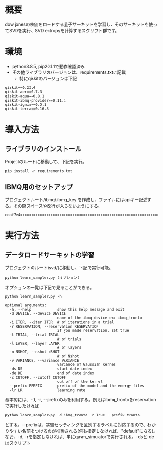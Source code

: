# 概要
dow jonesの株価をロードする量子サーキットを学習し、そのサーキットを使ってSVDを実行、SVD entropyを計算するスクリプト群です。

# 環境
- python3.8.5, pip20.1.1で動作確認済み
- その他ライブラリのバージョンは、requirements.txtに記載
  - 特にqiskitのバージョンは下記
```
qiskit==0.23.4
qiskit-aer==0.7.3
qiskit-aqua==0.8.1
qiskit-ibmq-provider==0.11.1
qiskit-ignis==0.5.1
qiskit-terra==0.16.3
```

# 導入方法
## ライブラリのインストール
Projectのルートに移動して、下記を実行。

```
pip install -r requirements.txt
```
## IBMQ用のセットアップ
プロジェクトルート/ibmq/.ibmq_key を作成し、ファイルにはapiキー記述する。その際スペースや改行が入らないようにする。

```例)プロジェクトルート/ibmq/.ibmq_key
ceaf7e4xxxxxxxxxxxxxxxxxxxxxxxxxxxxxxxxxxxxxxxxxxxxxxxxxxxxxxxxxxxxxxxxxxxx
```

# 実行方法
## データロードサーキットの学習
プロジェクトのルート/svd/に移動し、下記で実行可能。
```
python learn_sampler.py (オプション)
```
オプションの一覧は下記で見ることができる。
```
python learn_sampler.py -h

optional arguments:
  -h, --help            show this help message and exit
  -d DEVICE, --device DEVICE
                        name of the ibmq device ex: ibmq_tronto
  -i ITER, --iter ITER  # of iterations in a trial
  -r RESERVATION, --reservation RESERVATION
                        if you made reservation, set true
  -t TRIAL, --trial TRIAL
                        # of trials
  -l LAYER, --layer LAYER
                        # of layers
  -n NSHOT, --nshot NSHOT
                        # of Nshot
  -v VARIANCE, --variance VARIANCE
                        variance of Gaussian Kernel
  -ds DS                start date index
  -de DE                end of date index
  -c CUTOFF, --cutoff CUTOFF
                        cut off of the kernel
  --prefix PREFIX       prefix of the model and the energy files
  -lr LR                learning rate

```

基本的には、-d, -r, --prefixのみを利用する。例えばibmq_trontoをreservationで実行したければ
```
python learn_sampler.py -d ibmq_tronto -r True --prefix tronto
```
とする。--prefixは、実験セッティングを区別するラベルに対応するので、わかりやすい名前をつけるのが推奨される(何も指定しなければ、"default"になる)。なお、-d, -rを指定しなければ、単にqasm_simulatorで実行される。-dsと-deはスクリプト
